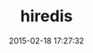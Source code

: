 ---
layout: post
title:  "hiredis"
repo:   "redis/hiredis-rb"
date:   2015-02-18 17:27:32
gemurl: http://github.com/redis/hiredis-rb
---